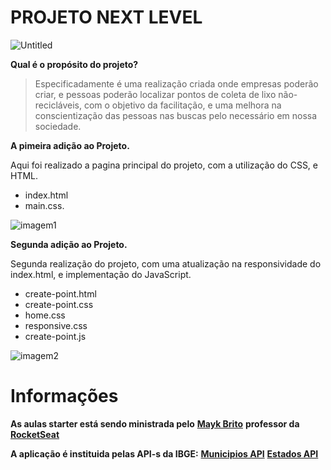 # PROJETO NEXT LEVEL 

![Untitled](https://user-images.githubusercontent.com/65434919/83586231-49920980-a522-11ea-9b8a-703b72e4145d.png)


**Qual é o propósito do projeto?**

>Especificadamente é uma realização criada onde empresas poderão criar, e pessoas poderão localizar 
pontos de coleta de lixo não-recicláveis, com o objetivo da facilitação, e uma melhora na conscientização das pessoas nas buscas
pelo necessário em nossa sociedade.



**A pimeira adição ao Projeto.**

Aqui foi realizado a pagina principal do projeto,
com a utilização do CSS, e HTML.
- index.html
- main.css.


![imagem1](https://user-images.githubusercontent.com/65434919/83590339-ec9b5100-a52b-11ea-979c-2227914c7795.png)


**Segunda adição ao Projeto.**

Segunda realização do projeto, com uma atualização na
responsividade do index.html, e implementação do JavaScript.
- create-point.html
- create-point.css
- home.css
- responsive.css
- create-point.js

![imagem2](https://user-images.githubusercontent.com/65434919/83590455-28361b00-a52c-11ea-8ddb-32f995ba6ef9.png)

# Informações

**As aulas starter está sendo ministrada pelo** [**Mayk Brito**](https://br.linkedin.com/in/maykbrito) **professor da [RocketSeat](https://rocketseat.com.br/)**


**A aplicação é instituida pelas API-s da IBGE:** [**Municipios API**](https://servicodados.ibge.gov.br/api/docs/localidades?versao=1#api-Municipios-estadosUFMunicipiosGet) [**Estados API**](https://servicodados.ibge.gov.br/api/v1/localidades/estados/)

